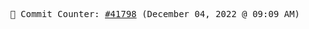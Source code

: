 <p align="center">
    <samp>
        📮 Commit Counter: <a href="https://github.com/Javascript-void0/Javascript-void0/commits/main">#41798</a> (December 04, 2022 @ 09:09 AM)
    </samp>
</p>